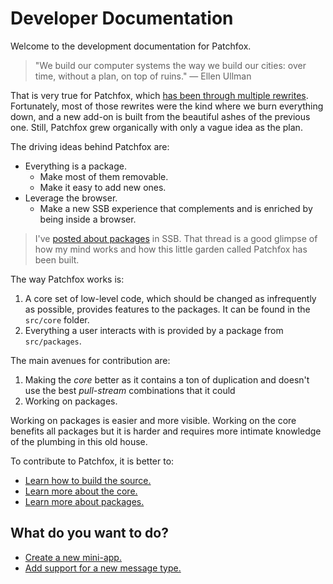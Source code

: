 # Developer Documentation

Welcome to the development documentation for Patchfox.

> "We build our computer systems the way we build our cities: over time, without a plan, on top of ruins." &mdash; Ellen Ullman

That is very true for Patchfox, which [has been through multiple rewrites](ssb:message/sha256/hYLSp_zPkvUj2f3DMk9vzUafKy9SVruDjuWFmj7vu60=). Fortunately, most of those rewrites were the kind where we burn everything down, and a new add-on is built from the beautiful ashes of the previous one. Still, Patchfox grew organically with only a vague idea as the plan.

The driving ideas behind Patchfox are:

* Everything is a package.
  * Make most of them removable.
  * Make it easy to add new ones.
* Leverage the browser.
  * Make a new SSB experience that complements and is enriched by being inside a browser.

> I've [posted about packages](ssb:message/sha256/cprDZ3UErP1A-3ttNCtKdiLmMyyF3l767TTru-DtaQ8=) in SSB. That thread is a good glimpse of how my mind works and how this little garden called Patchfox has been built.

The way Patchfox works is:

1. A core set of low-level code, which should be changed as infrequently as possible, provides features to the packages. It can be found in the `src/core` folder.
2. Everything a user interacts with is provided by a package from `src/packages`.

The main avenues for contribution are:

1. Making the _core_ better as it contains a ton of duplication and doesn't use the best _pull-stream_ combinations that it could
2. Working on packages.

Working on packages is easier and more visible. Working on the core benefits all packages but it is harder and requires more intimate knowledge of the plumbing in this old house.

To contribute to Patchfox, it is better to:

* [Learn how to build the source.](/development/building.md)
* [Learn more about the core.](/development/core.md)
* [Learn more about packages.](/development/packages.md)

## What do you want to do?

* [Create a new mini-app.](/development/app-development.md)
* [Add support for a new message type.](/development/add-new-message-type.md)
